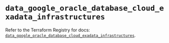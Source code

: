 # `data_google_oracle_database_cloud_exadata_infrastructures`

Refer to the Terraform Registry for docs: [`data_google_oracle_database_cloud_exadata_infrastructures`](https://registry.terraform.io/providers/hashicorp/google/6.45.0/docs/data-sources/oracle_database_cloud_exadata_infrastructures).
